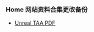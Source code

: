 ### Home 网站资料合集更改备份
+ [Unreal TAA PDF](https://de45xmedrsdbp.cloudfront.net/Resources/files/TemporalAA_small-59732822.pdf)